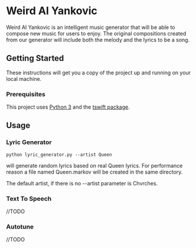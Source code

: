 # Weird AI Yankovic

Weird AI Yankovic is an intelligent music generator that will be able to compose new music for users to enjoy. The original compositions created from our generator will include both the melody and the lyrics to be a song.

## Getting Started

These instructions will get you a copy of the project up and running on your local machine.

### Prerequisites

This project uses [Python 3](https://www.python.org/downloads/) and the [tswift package](https://github.com/brenns10/tswift).

## Usage

### Lyric Generator

```
python lyric_generator.py --artist Queen
```
will generate random lyrics based on real Queen lyrics. For performance reason a file named Queen.markov will be created in the same directory.

The default artist, if there is no --artist parameter is Chvrches.

### Text To Speech

//TODO

### Autotune

//TODO
